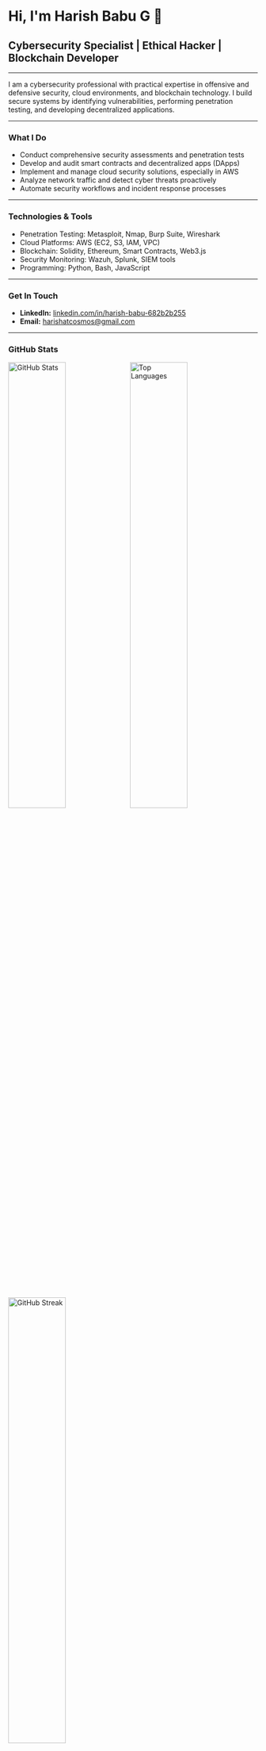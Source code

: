 # Hi, I'm Harish Babu G 👋

## Cybersecurity Specialist | Ethical Hacker | Blockchain Developer

---

I am a cybersecurity professional with practical expertise in offensive and defensive security, cloud environments, and blockchain technology. I build secure systems by identifying vulnerabilities, performing penetration testing, and developing decentralized applications.

---

### What I Do

- Conduct comprehensive security assessments and penetration tests  
- Develop and audit smart contracts and decentralized apps (DApps)  
- Implement and manage cloud security solutions, especially in AWS  
- Analyze network traffic and detect cyber threats proactively  
- Automate security workflows and incident response processes  

---

### Technologies & Tools

- Penetration Testing: Metasploit, Nmap, Burp Suite, Wireshark  
- Cloud Platforms: AWS (EC2, S3, IAM, VPC)  
- Blockchain: Solidity, Ethereum, Smart Contracts, Web3.js  
- Security Monitoring: Wazuh, Splunk, SIEM tools  
- Programming: Python, Bash, JavaScript  

---

### Get In Touch

- **LinkedIn:** [linkedin.com/in/harish-babu-682b2b255](https://www.linkedin.com/in/harish-babu-682b2b255/)  
- **Email:** harishatcosmos@gmail.com  

---

### GitHub Stats

<p align="left">
  <img src="https://github-readme-stats.vercel.app/api?username=harish14525&show_icons=true&count_private=true&theme=dark" alt="GitHub Stats" width="48%" />
  <img src="https://github-readme-stats.vercel.app/api/top-langs/?username=harish14525&layout=compact&theme=dark" alt="Top Languages" width="48%" />
</p>

<p align="left">
  <img src="https://github-readme-streak-stats.herokuapp.com/?user=harish14525&theme=dark" alt="GitHub Streak" width="48%" />
</p>
